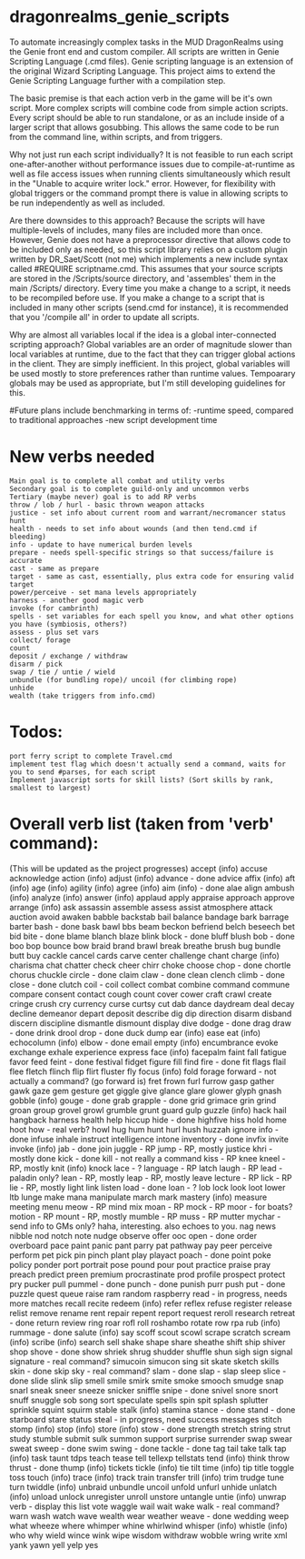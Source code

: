 # dragonrealms_genie_scripts

To automate increasingly complex tasks in the MUD DragonRealms using the Genie front end and custom compiler.
All scripts are written in Genie Scripting Language (.cmd files).
Genie scripting language is an extension of the original Wizard Scripting Language.
This project aims to extend the Genie Scripting Language further with a compilation step.

The basic premise is that each action verb in the game will be it's own script.
More complex scripts will combine code from simple action scripts.
Every script should be able to run standalone, or as an include inside of a larger script that allows gosubbing.
This allows the same code to be run from the command line, within scripts, and from triggers.

Why not just run each script individually?
It is not feasible to run each script one-after-another without performance issues due to compile-at-runtime as well as file access issues when running clients simultaneously which result in the "Unable to acquire writer lock." error. However, for flexibility with global triggers or the command prompt there is value in allowing scripts to be run independently as well as included.

Are there downsides to this approach?
Because the scripts will have multiple-levels of includes, many files are included more than once. However, Genie does not have a preprocessor directive that allows code to be included only as needed, so this script library relies on a custom plugin written by DR_Saet/Scott (not me) which implements a new include syntax called #REQUIRE scriptname.cmd. This assumes that your source scripts are stored in the /Scripts/source directory, and 'assembles' them in the main /Scripts/ directory. Every time you make a change to a script, it needs to be recompiled before use. If you make a change to a script that is included in many other scripts (send.cmd for instance), it is recommended that you '/compile all' in order to update all scripts.

Why are almost all variables local if the idea is a global inter-connected scripting approach?
Global variables are an order of magnitude slower than local variables at runtime, due to the fact that they can trigger global actions in the client. They are simply inefficient. In this project, global variables will be used mostly to store preferences rather than runtime values. Tempoarary globals may be used as appropriate, but I'm still developing guidelines for this.

#Future plans include benchmarking in terms of:
	-runtime speed, compared to traditional approaches
	-new script development time

# New verbs needed
	Main goal is to complete all combat and utility verbs
	Secondary goal is to complete guild-only and uncommon verbs
	Tertiary (maybe never) goal is to add RP verbs
	throw / lob / hurl - basic thrown weapon attacks
	justice - set info about current room and warrant/necromancer status
	hunt
	health - needs to set info about wounds (and then tend.cmd if bleeding)
	info - update to have numerical burden levels
	prepare - needs spell-specific strings so that success/failure is accurate
	cast - same as prepare
	target - same as cast, essentially, plus extra code for ensuring valid target
	power/perceive - set mana levels appropriately
	harness - another good magic verb
	invoke (for cambrinth)
	spells - set variables for each spell you know, and what other options you have (symbiosis, others?)
	assess - plus set vars
	collect/ forage
	count
	deposit / exchange / withdraw
	disarm / pick
	swap / tie / untie / wield
	unbundle (for bundling rope)/ uncoil (for climbing rope)
	unhide
	wealth (take triggers from info.cmd)
	

# Todos:
	port ferry script to complete Travel.cmd
	implement test flag which doesn't actually send a command, waits for you to send #parses, for each script
	Implement javascript sorts for skill lists? (Sort skills by rank, smallest to largest)

# Overall verb list (taken from 'verb' command):
(This will be updated as the project progresses)
  accept (info)
  accuse
  acknowledge
  action (info)
  adjust (info)
  advance - done
  advice
  affix (info)
  aft (info)
  age (info)
  agility (info)
  agree (info)
  aim (info) - done
  alae
  align
  ambush (info)
  analyze (info)
  answer (info)
  applaud
  apply
  appraise
  approach
  approve
  arrange (info)
  ask
  assassin
  assemble
  assess
  assist
  atmosphere
  attack
  auction
  avoid
  awaken
  babble
  backstab
  bail
  balance
  bandage
  bark
  barrage
  barter
  bash - done
  bask
  bawl
  bbs
  beam
  beckon
  befriend
  belch
  beseech
  bet
  bid
  bite - done
  blame
  blanch
  blaze
  blink
  block - done
  bluff
  blush
  bob - done
  boo
  bop
  bounce
  bow
  braid
  brand
  brawl
  break
  breathe
  brush
  bug
  bundle
  butt
  buy
  cackle
  cancel
  cards
  carve
  center
  challenge
  chant
  charge (info)
  charisma
  chat
  chatter
  check
  cheer
  chirr
  choke
  choose
  chop - done
  chortle
  chorus
  chuckle
  circle - done
  claim
  claw - done
  clean
  clench
  climb - done
  close - done
  clutch
  coil - coil
  collect
  combat
  combine
  command
  commune
  compare
  consent
  contact
  cough
  count
  cover
  cower
  craft
  crawl
  create
  cringe
  crush
  cry
  currency
  curse
  curtsy
  cut
  dab
  dance
  daydream
  deal
  decay
  decline
  demeanor
  depart
  deposit
  describe
  dig
  dip
  direction
  disarm
  disband
  discern
  discipline
  dismantle
  dismount
  display
  dive
  dodge - done
  drag
  draw - done
  drink
  drool
  drop - done
  duck
  dump
  ear (info)
  ease
  eat (info)
  echocolumn (info)
  elbow - done
  email
  empty (info)
  encumbrance
  evoke
  exchange
  exhale
  experience
  express
  face (info)
  facepalm
  faint
  fall
  fatigue
  favor
  feed
  feint - done
  festival
  fidget
  figure
  fill
  find
  fire - done
  fit
  flags
  flail
  flee
  fletch
  flinch
  flip
  flirt
  fluster
  fly
  focus (info)
  fold
  forage
  forward - not actually a command? (go forward is)
  fret
  frown
  furl
  furrow
  gasp
  gather
  gawk
  gaze
  gem
  gesture
  get
  giggle
  give
  glance
  glare
  glower
  glyph
  gnash
  gobble (info)
  gouge - done
  grab
  grapple - done
  grid
  grimace
  grin
  grind
  groan
  group
  grovel
  growl
  grumble
  grunt
  guard
  gulp
  guzzle (info)
  hack
  hail
  hangback
  harness
  health
  help
  hiccup
  hide - done
  highfive
  hiss
  hold
  home
  hoot
  how - real verb?
  howl
  hug
  hum
  hunt
  hurl
  hush
  huzzah
  ignore
  info - done
  infuse
  inhale
  instruct
  intelligence
  intone
  inventory - done
  invfix
  invite
  invoke (info)
  jab - done
  join
  juggle - RP
  jump - RP, mostly
  justice
  khri - mostly done
  kick - done
  kill - not really a command
  kiss - RP
  knee
  kneel - RP, mostly
  knit (info)
  knock
  lace - ?
  language - RP
  latch
  laugh - RP
  lead - paladin only?
  lean - RP, mostly
  leap - RP, mostly
  leave
  lecture - RP
  lick - RP
  lie - RP, mostly
  light
  link
  listen
  load - done
  loan - ?
  lob
  lock
  look
  loot
  lower
  ltb
  lunge
  make
  mana
  manipulate
  march
  mark
  mastery (info)
  measure
  meeting
  menu
  meow - RP
  mind
  mix
  moan - RP
  mock - RP
  moor - for boats?
  motion - RP
  mount - RP, mostly
  mumble - RP
  muss - RP
  mutter
  mychar - send info to GMs only? haha, interesting. also echoes to you.
  nag
  news
  nibble
  nod
  notch
  note
  nudge
  observe
  offer
  ooc
  open - done
  order
  overboard
  pace
  paint
  panic
  pant
  parry
  pat
  pathway
  pay
  peer
  perceive
  perform
  pet
  pick
  pin
  pinch
  plant
  play
  playact
  poach - done
  point
  poke
  policy
  ponder
  port
  portrait
  pose
  pound
  pour
  pout
  practice
  praise
  pray
  preach
  predict
  preen
  premium
  procrastinate
  prod
  profile
  prospect
  protect
  pry
  pucker
  pull
  pummel - done
  punch - done
  punish
  purr
  push
  put - done
  puzzle
  quest
  queue
  raise
  ram
  random
  raspberry
  read - in progress, needs more matches
  recall
  recite
  redeem (info)
  refer
  reflex
  refuse
  register
  release
  relist
  remove
  rename
  rent
  repair
  repent
  report
  request
  reroll
  research
  retreat - done
  return
  review
  ring
  roar
  rofl
  roll
  roshambo
  rotate
  row
  rpa
  rub (info)
  rummage - done
  salute (info)
  say
  scoff
  scout
  scowl
  scrape
  scratch
  scream (info)
  scribe (info)
  search
  sell
  shake
  shape
  share
  sheathe
  shift
  ship
  shiver
  shop
  shove - done
  show
  shriek
  shrug
  shudder
  shuffle
  shun
  sigh
  sign
  signal
  signature - real command?
  simucoin
  simucon
  sing
  sit
  skate
  sketch
  skills
  skin - done
  skip
  sky - real command?
  slam - done
  slap - slap
  sleep
  slice - done
  slide
  slink
  slip
  smell
  smile
  smirk
  smite
  smoke
  smooch
  smudge
  snap
  snarl
  sneak
  sneer
  sneeze
  snicker
  sniffle
  snipe - done
  snivel
  snore
  snort
  snuff
  snuggle
  sob
  song
  sort
  speculate
  spells
  spin
  spit
  splash
  splutter
  sprinkle
  squint
  squirm
  stable
  stalk (info)
  stamina
  stance - done
  stand - done
  starboard
  stare
  status
  steal - in progress, need success messages
  stitch
  stomp (info)
  stop (info)
  store (info)
  stow - done
  strength
  stretch
  string
  strut
  study
  stumble
  submit
  sulk
  summon
  support
  surprise
  surrender
  swap
  swear
  sweat
  sweep - done
  swim
  swing - done
  tackle - done
  tag
  tail
  take
  talk
  tap (info)
  task
  taunt
  tdps
  teach
  tease
  tell
  tellexp
  tellstats
  tend (info)
  think
  throw
  thrust - done
  thump (info)
  tickets
  tickle (info)
  tie
  tilt
  time (info)
  tip
  title
  toggle
  toss
  touch (info)
  trace (info)
  track
  train
  transfer
  trill (info)
  trim
  trudge
  tune
  turn
  twiddle (info)
  unbraid
  unbundle
  uncoil
  unfold
  unfurl
  unhide
  unlatch (info)
  unload
  unlock
  unregister
  unroll
  unstore
  untangle
  untie (info)
  unwrap
  verb - display this list
  vote
  waggle
  wail
  wait
  wake
  walk - real command?
  warn
  wash
  watch
  wave
  wealth
  wear
  weather
  weave - done
  wedding
  weep
  what
  wheeze
  where
  whimper
  whine
  whirlwind
  whisper (info)
  whistle (info)
  who
  why
  wield
  wince
  wink
  wipe
  wisdom
  withdraw
  wobble
  wring
  write
  xml
  yank
  yawn
  yell
  yelp
  yes